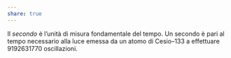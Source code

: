 ```yaml
---
share: true
---
```

Il *secondo* è l’unità di misura fondamentale del tempo.
Un secondo è pari al tempo necessario alla luce emessa da un atomo di Cesio–133 a effettuare 9192631770 oscillazioni.